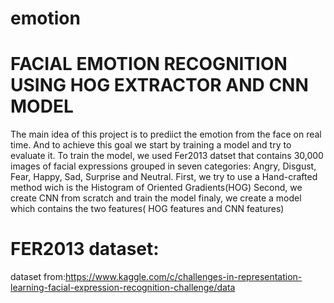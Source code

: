 # emotion
# FACIAL EMOTION RECOGNITION USING HOG EXTRACTOR AND CNN MODEL
The main idea of this project is to prediict the emotion from the face on real time. And to achieve this goal we start by training a model and try to evaluate it.
To train the model, we used Fer2013 datset that contains 30,000 images of facial expressions grouped in seven categories: Angry, Disgust, Fear, Happy, Sad, Surprise and Neutral.
First, we try to use a Hand-crafted method wich is the Histogram of Oriented Gradients(HOG) 
Second, we create CNN from scratch and train the model
finaly, we create a model which contains the two features( HOG features and CNN features) 



# FER2013 dataset: 
dataset from:https://www.kaggle.com/c/challenges-in-representation-learning-facial-expression-recognition-challenge/data
